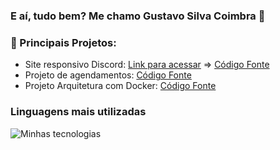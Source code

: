 ### E aí, tudo bem? Me chamo Gustavo Silva Coimbra 👋

<!--
**gustavoc0imbra/gustavoc0imbra** is a ✨ _special_ ✨ repository because its `README.md` (this file) appears on your GitHub profile.

Here are some ideas to get you started:

- 🔭 I’m currently working on ...
- 🌱 I’m currently learning ...
- 👯 I’m looking to collaborate on ...
- 🤔 I’m looking for help with ...
- 💬 Ask me about ...
- 📫 How to reach me: ...
- 😄 Pronouns: ...
- ⚡ Fun fact: ...
-->

### 📌 Principais Projetos:
- Site responsivo Discord: [Link para acessar](https://gustavoc0imbra.github.io/FormacaoCSSDIO-Desafio04-Responsividade/) => [Código Fonte](https://github.com/gustavoc0imbra/FormacaoCSSDIO-Desafio04-Responsividade)
- Projeto de agendamentos: [Código Fonte](https://github.com/gustavoc0imbra/AgendaProject)
- Projeto Arquitetura com Docker: [Código Fonte](https://github.com/gustavoc0imbra/API-Usuarios-Mongo-docker-1bim)

### Linguagens mais utilizadas
![Minhas tecnologias](https://github-readme-stats.vercel.app/api/top-langs?username=gustavoc0imbra&layout=compact&theme=tokyonight)
